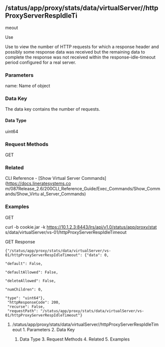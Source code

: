 ## /status/app/proxy/stats/data/virtualServer/<name>/httpProxyServerRespIdleTi
meout

Use

Use to view the number of HTTP requests for which a response header and
possibly some response data was received but the remaining data to complete
the response was not received within the response-idle-timeout period
configured for a real server.

### Parameters

name: Name of object

### Data Key

The data key contains the number of requests.

#### Data Type

uint64

### Request Methods

GET

### Related

CLI Reference - [Show Virtual Server Commands](https://docs.lineratesystems.co
m/087Release_2.6/200CLI_Reference_Guide/Exec_Commands/Show_Commands/Show_Virtu
al_Server_Commands)

### Examples

GET

curl -b cookie.jar -k https://10.1.2.3:8443/lrs/api/v1.0/status/app/proxy/stat
s/data/virtualServer/vs-01/httpProxyServerRespIdleTimeout

GET Response

    
    
    {"/status/app/proxy/stats/data/virtualServer/vs-01/httpProxyServerRespIdleTimeout": {"data": 0,
                                                                                       "default": False,
                                                                                       "defaultAllowed": False,
                                                                                       "deleteAllowed": False,
                                                                                       "numChildren": 0,
                                                                                       "type": "uint64"},
     "httpResponseCode": 200,
     "recurse": False,
     "requestPath": "/status/app/proxy/stats/data/virtualServer/vs-01/httpProxyServerRespIdleTimeout"}
    

  1. /status/app/proxy/stats/data/virtualServer/<name>/httpProxyServerRespIdleTimeout
    1. Parameters
    2. Data Key
      1. Data Type
    3. Request Methods
    4. Related
    5. Examples

